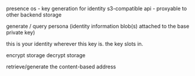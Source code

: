 

presence os - key generation for identity
s3-compatible api - proxyable to other backend storage

generate / query persona (identity information blob(s) attached to the base private key)

this is your identity wherever this key is.
the key slots in.

encrypt storage
decrypt storage

retrieve/generate the content-based address





